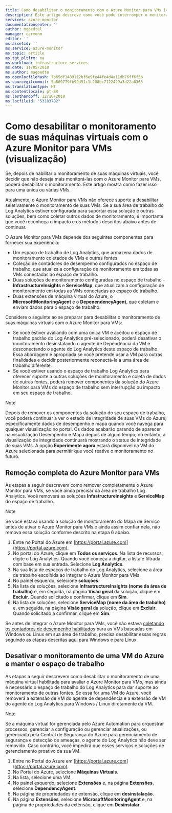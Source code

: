 ```yaml
---
title: Como desabilitar o monitoramento com o Azure Monitor para VMs (visualização) | Microsoft Docs
description: Este artigo descreve como você pode interromper o monitoramento de suas máquinas virtuais com o Azure Monitor para VMs.
services: azure-monitor
documentationcenter: ''
author: mgoedtel
manager: carmonm
editor: ''
ms.assetid: ''
ms.service: azure-monitor
ms.topic: article
ms.tgt_pltfrm: na
ms.workload: infrastructure-services
ms.date: 11/05/2018
ms.author: magoedte
ms.openlocfilehash: 7b65df1489112bf6e9fe44fe4d4a11db76ff6f5b
ms.sourcegitcommit: 5b869779fb99d51c1c288bc7122429a3d22a0363
ms.translationtype: HT
ms.contentlocale: pt-BR
ms.lasthandoff: 12/10/2018
ms.locfileid: "53183702"
---
```

# <a name="how-to-disable-monitoring-of-your-virtual-machines-with-azure-monitor-for-vms-preview"></a>Como desabilitar o monitoramento de suas máquinas virtuais com o Azure Monitor para VMs (visualização)

Se, depois de habilitar o monitoramento de suas máquinas virtuais, você decidir que não deseja mais monitorá-las com o Azure Monitor para VMs, poderá desabilitar o monitoramento. Este artigo mostra como fazer isso para uma única ou várias VMs.  

Atualmente, o Azure Monitor para VMs não oferece suporte a desabilitar seletivamente o monitoramento de suas VMs. Se a sua área de trabalho do Log Analytics estiver configurada para suportar essa solução e outras soluções, bem como coletar outros dados de monitoramento, é importante que você reconheça o impacto e os métodos descritos abaixo antes de continuar.

O Azure Monitor para VMs depende dos seguintes componentes para fornecer sua experiência:

* Um espaço de trabalho de Log Analytics, que armazena dados de monitoramento coletados de VMs e outras fontes.
* Coleção de contadores de desempenho configurados no espaço de trabalho, que atualiza a configuração de monitoramento em todas as VMs conectadas ao espaço de trabalho.
* Duas soluções de monitoramento configuradas no espaço de trabalho - **InfrastructureInsights** e **ServiceMap**, que atualizam a configuração de monitoramento em todas as VMs conectadas ao espaço de trabalho.
* Duas extensões de máquina virtual do Azure, o **MicrosoftMonitoringAgent** e o **DepenendencyAgent**, que coletam e enviam dados para o espaço de trabalho.

Considere o seguinte ao se preparar para desabilitar o monitoramento de suas máquinas virtuais com o Azure Monitor para VMs:

* Se você estiver avaliando com uma única VM e aceitou o espaço de trabalho padrão do Log Analytics pré-selecionado, poderá desativar o monitoramento desinstalando o agente de Dependência da VM e desconectando o agente do Log Analytics deste espaço de trabalho. Essa abordagem é apropriada se você pretende usar a VM para outras finalidades e decidir posteriormente reconectá-la a uma área de trabalho diferente.
* Se você estiver usando o espaço de trabalho Log Analytics para oferecer suporte a outras soluções de monitoramento e coleta de dados de outras fontes, poderá remover componentes da solução do Azure Monitor para VMs do espaço de trabalho sem interrupção ou impacto em seu espaço de trabalho.  

>[!NOTE]
> Depois de remover os componentes da solução do seu espaço de trabalho, você poderá continuar a ver o estado de integridade de suas VMs do Azure; especificamente dados de desempenho e mapa quando você navega para qualquer visualização no portal. Os dados acabarão parando de aparecer na visualização Desempenho e Mapa depois de algum tempo; no entanto, a visualização de integridade continuará mostrando o status de integridade de suas VMs. A opção **Experimente agora** estará disponível na VM do Azure selecionada para permitir que você reative o monitoramento no futuro.  

## <a name="complete-removal-of-azure-monitor-for-vms"></a>Remoção completa do Azure Monitor para VMs

As etapas a seguir descrevem como remover completamente o Azure Monitor para VMs, se você ainda precisar da área de trabalho Log Analytics. Você removerá as soluções **InfastructureInsights** e **ServiceMap** do espaço de trabalho.  

>[!NOTE]
>Se você estava usando a solução de monitoramento do Mapa de Serviço antes de ativar o Azure Monitor para VMs e ainda assim confiar nela, não remova essa solução conforme descrito na etapa 6 abaixo.  
>

1. Entre no Portal do Azure em [https://portal.azure.com](https://portal.azure.com).
2. No portal do Azure, clique em **Todos os serviços**. Na lista de recursos, digite o Log Analytics. Quando você começa a digitar, a lista é filtrada com base em sua entrada. Selecione **Log Analytics**.
3. Na sua lista de espaços de trabalho do Log Analytics, selecione a área de trabalho escolhida ao integrar o Azure Monitor para VMs.
4. No painel esquerdo, selecione **soluções**.  
5. Na lista de soluções, selecione **InfrastructureInsights (nome da área de trabalho)** e, em seguida, na página **Visão geral** da solução, clique em **Excluir**.  Quando solicitado a confirmar, clique em **Sim**.  
6. Na lista de soluções, selecione **ServiceMap (nome da área de trabalho)** e, em seguida, na página **Visão geral** da solução, clique em **Excluir**.  Quando solicitado a confirmar, clique em **Sim**.  

Se antes de integrar o Azure Monitor para VMs, você não estava [coletando os contadores de desempenho habilitados](vminsights-onboard.md?toc=/azure/azure-monitor/toc.json#performance-counters-enabled) para as VMs baseadas em Windows ou Linux em sua área de trabalho, precisa desabilitar essas regras seguindo as etapas descritas [aqui](../../azure-monitor/platform/data-sources-performance-counters.md?toc=/azure/azure-monitor/toc.json#configuring-performance-counters) para Windows e para Linux.

## <a name="disable-monitoring-for-an-azure-vm-and-retain-workspace"></a>Desativar o monitoramento de uma VM do Azure e manter o espaço de trabalho  

As etapas a seguir descrevem como desabilitar o monitoramento de uma máquina virtual habilitada para avaliar o Azure Monitor para VMs, mas ainda é necessário o espaço de trabalho do Log Analytics para dar suporte ao monitoramento de outras fontes. Se essa for uma VM do Azure, você removerá a extensão de VM do agente de dependência e a extensão de VM do agente do Log Analytics para Windows / Linux diretamente da VM. 

>[!NOTE]
>Se a máquina virtual for gerenciada pelo Azure Automation para orquestrar processos, gerenciar a configuração ou gerenciar atualizações, ou gerenciada pela Central de Segurança do Azure para gerenciamento de segurança e detecção de ameaças, o agente do Log Analytics não deve ser removido. Caso contrário, você impedirá que esses serviços e soluções de gerenciamento proativo da sua VM. 

1. Entre no Portal do Azure em [https://portal.azure.com](https://portal.azure.com). 
2. No Portal do Azure, selecione **Máquinas Virtuais**. 
3. Na lista, selecione uma VM. 
4. No painel esquerdo, selecione **Extensões** e, na página **Extensões**, selecione **DependencyAgent**.
5. Na página de propriedades de extensão, clique em **desinstalação**.
6. Na página **Extensões**, selecione **MicrosoftMonitoringAgent** e, na página de propriedades da extensão, clique em **Desinstalar**.  

